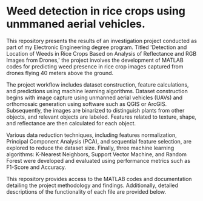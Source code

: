 # Weed detection in rice crops using unmmaned aerial vehicles.

This repository presents the results of an investigation project conducted as part of my Electronic Engineering degree program. Titled 'Detection and Location of Weeds in Rice Crops Based on Analysis of Reflectance and RGB Images from Drones,' the project involves the development of MATLAB codes for predicting weed presence in rice crop images captured from drones flying 40 meters above the ground.

The project workflow includes dataset construction, feature calculations, and predictions using machine learning algorithms. Dataset construction begins with image capture using unmanned aerial vehicles (UAVs) and orthomosaic generation using software such as QGIS or ArcGIS. Subsequently, the images are binarized to distinguish plants from other objects, and relevant objects are labeled. Features related to texture, shape, and reflectance are then calculated for each object.

Various data reduction techniques, including features normalization, Principal Component Analysis (PCA), and sequential feature selection, are explored to reduce the dataset size. Finally, three machine learning algorithms: K-Nearest Neighbors, Support Vector Machine, and Random Forest were developed and evaluated using performance metrics such as F1-Score and Accuracy.

This repository provides access to the MATLAB codes and documentation detailing the project methodology and findings. Additionally, detailed descriptions of the functionality of each file are provided below.

